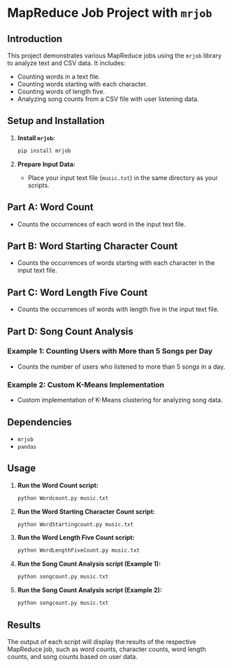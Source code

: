 # MapReduce Job Project with `mrjob`


## Introduction
This project demonstrates various MapReduce jobs using the `mrjob` library to analyze text and CSV data. It includes:
- Counting words in a text file.
- Counting words starting with each character.
- Counting words of length five.
- Analyzing song counts from a CSV file with user listening data.

## Setup and Installation
1. **Install `mrjob`:**
    ```sh
    pip install mrjob
    ```

2. **Prepare Input Data:**
    - Place your input text file (`music.txt`) in the same directory as your scripts.

## Part A: Word Count
- Counts the occurrences of each word in the input text file.

## Part B: Word Starting Character Count
- Counts the occurrences of words starting with each character in the input text file.

## Part C: Word Length Five Count
- Counts the occurrences of words with length five in the input text file.

## Part D: Song Count Analysis
### Example 1: Counting Users with More than 5 Songs per Day
- Counts the number of users who listened to more than 5 songs in a day.

### Example 2: Custom K-Means Implementation
- Custom implementation of K-Means clustering for analyzing song data.

## Dependencies
- `mrjob`
- `pandas`

## Usage
1. **Run the Word Count script:**
    ```sh
    python Wordcount.py music.txt
    ```

2. **Run the Word Starting Character Count script:**
    ```sh
    python WordStartingcount.py music.txt
    ```

3. **Run the Word Length Five Count script:**
    ```sh
    python WordLengthFiveCount.py music.txt
    ```

4. **Run the Song Count Analysis script (Example 1):**
    ```sh
    python songcount.py music.txt
    ```

5. **Run the Song Count Analysis script (Example 2):**
    ```sh
    python songcount.py music.txt
    ```

## Results
The output of each script will display the results of the respective MapReduce job, such as word counts, character counts, word length counts, and song counts based on user data.
